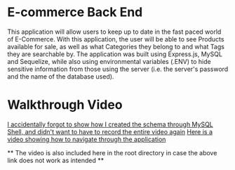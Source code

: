 # E-commerce Back End

This application will allow users to keep up to date in the fast paced world of E-Commerce. With this application, the user will be able to see Products available for sale, as well as what Categories they belong to and what Tags they are searchable by. The application was built using Express.js, MySQL and Sequelize, while also using environmental variables (.ENV) to hide sensitive information from those using the server (i.e. the server's password and the name of the database used).

# Walkthrough Video

[I accidentally forgot to show how I created the schema through MySQL Shell, and didn't want to have to record the entire video again](https://drive.google.com/file/d/1KLPjh8LJJ6AptjY8VMvcPVJa-e196x7e/view)
[Here is a video showing how to navigate through the application](https://drive.google.com/file/d/1IKFQpc40IDfQMdzALqf92XGtW2lxon_K/view)

** The video is also included here in the root directory in case the above link does not work as intended **
